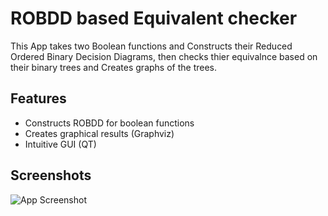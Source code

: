 
# ROBDD based Equivalent checker

This App takes two Boolean functions and Constructs their Reduced Ordered Binary Decision Diagrams, then checks thier equivalnce based on their binary trees and Creates graphs of the trees.


## Features

- Constructs ROBDD for boolean functions
- Creates graphical results (Graphviz)
- Intuitive GUI (QT) 


## Screenshots

![App Screenshot](https://via.placeholder.com/468x300?text=App+Screenshot+Here)

